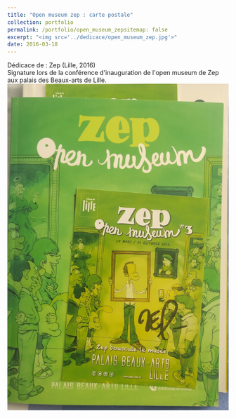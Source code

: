 ```yaml
---
title: "Open museum zep : carte postale"
collection: portfolio
permalink: /portfolio/open_museum_zepsitemap: false
excerpt: "<img src='../dedicace/open_museum_zep.jpg'>"
date: 2016-03-18
---
```


Dédicace de : Zep (Lille, 2016)<br>Signature lors de la conférence d'inauguration de l'open museum de Zep aux palais des Beaux-arts de Lille.
<img src='../dedicace/open_museum_zep.jpg'>